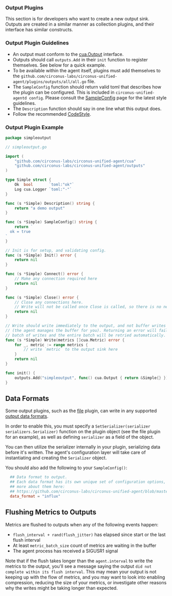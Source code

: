 ### Output Plugins

This section is for developers who want to create a new output sink. Outputs
are created in a similar manner as collection plugins, and their interface has
similar constructs.

### Output Plugin Guidelines

- An output must conform to the [cua.Output][] interface.
- Outputs should call `outputs.Add` in their `init` function to register
  themselves.  See below for a quick example.
- To be available within the agent itself, plugins must add themselves to the
  `github.com/circonus-labs/circonus-unified-agent/plugins/outputs/all/all.go` file.
- The `SampleConfig` function should return valid toml that describes how the
  plugin can be configured. This is included in `circonus-unified-agentd config`.  Please
  consult the [SampleConfig][] page for the latest style guidelines.
- The `Description` function should say in one line what this output does.
- Follow the recommended [CodeStyle][].

### Output Plugin Example

```go
package simpleoutput

// simpleoutput.go

import (
    "github.com/circonus-labs/circonus-unified-agent/cua"
    "github.com/circonus-labs/circonus-unified-agent/outputs"
)

type Simple struct {
    Ok  bool       `toml:"ok"`
    Log cua.Logger `toml:"-"`
}

func (s *Simple) Description() string {
    return "a demo output"
}

func (s *Simple) SampleConfig() string {
    return `
  ok = true
`
}

// Init is for setup, and validating config.
func (s *Simple) Init() error {
    return nil
}

func (s *Simple) Connect() error {
    // Make any connection required here
    return nil
}

func (s *Simple) Close() error {
    // Close any connections here.
    // Write will not be called once Close is called, so there is no need to synchronize.
    return nil
}

// Write should write immediately to the output, and not buffer writes
// (the agent manages the buffer for you). Returning an error will fail this
// batch of writes and the entire batch will be retried automatically.
func (s *Simple) Write(metrics []cua.Metric) error {
    for _, metric := range metrics {
        // write `metric` to the output sink here
    }
    return nil
}

func init() {
    outputs.Add("simpleoutput", func() cua.Output { return &Simple{} })
}

```

## Data Formats

Some output plugins, such as the [file][] plugin, can write in any supported
[output data formats][].

In order to enable this, you must specify a
`SetSerializer(serializer serializers.Serializer)`
function on the plugin object (see the file plugin for an example), as well as
defining `serializer` as a field of the object.

You can then utilize the serializer internally in your plugin, serializing data
before it's written. The agent's configuration layer will take care of
instantiating and creating the `Serializer` object.

You should also add the following to your `SampleConfig()`:

```toml
  ## Data format to output.
  ## Each data format has its own unique set of configuration options, read
  ## more about them here:
  ## https://github.com/circonus-labs/circonus-unified-agent/blob/master/docs/DATA_FORMATS_OUTPUT.md
  data_format = "influx"
```

## Flushing Metrics to Outputs

Metrics are flushed to outputs when any of the following events happen:

- `flush_interval + rand(flush_jitter)` has elapsed since start or the last flush interval
- At least `metric_batch_size` count of metrics are waiting in the buffer
- The agent process has received a SIGUSR1 signal

Note that if the flush takes longer than the `agent.interval` to write the metrics
to the output, you'll see a message saying the output `did not complete within its
flush interval`. This may mean your output is not keeping up with the flow of metrics,
and you may want to look into enabling compression, reducing the size of your metrics,
or investigate other reasons why the writes might be taking longer than expected.

[file]: https://github.com/circonus-labs/circonus-unified-agent/tree/master/plugins/inputs/file
[output data formats]: https://github.com/circonus-labs/circonus-unified-agent/blob/master/docs/DATA_FORMATS_OUTPUT.md
[SampleConfig]: https://github.com/circonus-labs/circonus-unified-agent/wiki/SampleConfig
[CodeStyle]: https://github.com/circonus-labs/circonus-unified-agent/wiki/CodeStyle
[cua.Output]: https://godoc.org/github.com/circonus-labs/circonus-unified-agent#Output
